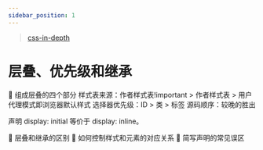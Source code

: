 ```yaml
---
sidebar_position: 1
---
```

> [css-in-depth](https://livebook.manning.com/book/css-in-depth/chapter-1/45)  

# 层叠、优先级和继承

 组成层叠的四个部分
样式表来源：作者样式表!important > 作者样式表 > 用户代理模式即浏览器默认样式
选择器优先级：ID > 类 > 标签
源码顺序：较晚的胜出

声明 display: initial 等价于 display: inline。

 层叠和继承的区别
 如何控制样式和元素的对应关系
 简写声明的常见误区